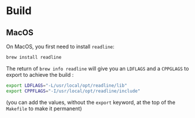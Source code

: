 # Build
## MacOS
On MacOS, you first need to install `readline`:
```bash
brew install readline
```
The return of `brew info readline` will give you an `LDFLAGS` and a `CPPGLAGS` to export to achieve the build :
```bash
export LDFLAGS="-L/usr/local/opt/readline/lib"
export CPPFLAGS="-I/usr/local/opt/readline/include"
```
(you can add the values, without the `export` keyword, at the top of the `Makefile` to make it permanent)
